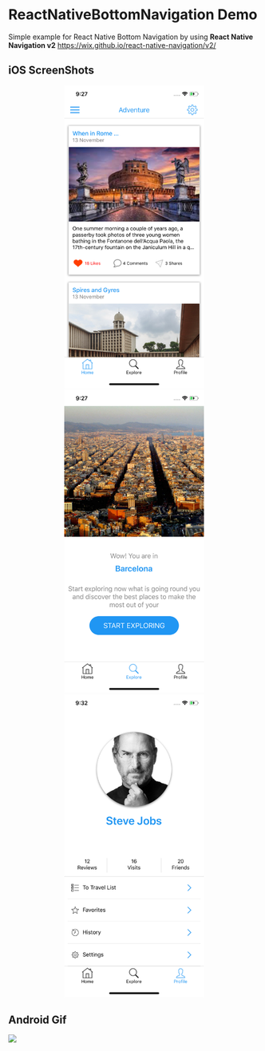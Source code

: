 # ReactNativeBottomNavigation Demo

Simple example for React Native Bottom Navigation by using **React Native Navigation v2**  https://wix.github.io/react-native-navigation/v2/

## iOS ScreenShots
<p align="center">
  <img src="https://github.com/dev-ahmad/ReactNativeBottomNavigation/blob/master/assets/screenShots/Home.png" width="280" title="Home Screen">
  <img src="https://github.com/dev-ahmad/ReactNativeBottomNavigation/blob/master/assets/screenShots/Explore.png" width="280" title="Explore Screen">
   <img src="https://github.com/dev-ahmad/ReactNativeBottomNavigation/blob/master/assets/screenShots/Profile.png" width="280" title="Profile Screen">

</p>

## Android Gif
<img src="https://github.com/dev-ahmad/ReactNativeBottomNavigation/blob/master/assets/gif/react%20native%20navigation.gif" width="280"/>

